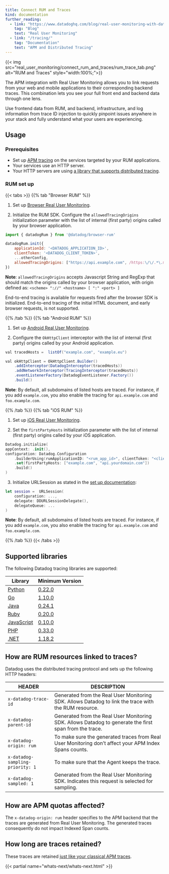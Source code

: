 ```yaml
---
title: Connect RUM and Traces
kind: documentation
further_reading:
  - link: "https://www.datadoghq.com/blog/real-user-monitoring-with-datadog/"
    tag: "Blog"
    text: "Real User Monitoring"
  - link: "/tracing/"
    tag: "Documentation"
    text: "APM and Distributed Tracing"
---
```


{{< img src="real_user_monitoring/connect_rum_and_traces/rum_trace_tab.png" alt="RUM and Traces"  style="width:100%;">}}


The APM integration with Real User Monitoring allows you to link requests from your web and mobile applications to their corresponding backend traces. This combination lets you see your full front end and backend data through one lens.

Use frontend data from RUM, and backend, infrastructure, and log information from trace ID injection to quickly pinpoint issues anywhere in your stack and fully understand what your users are experiencing.

## Usage
### Prerequisites

-   Set up [APM tracing][1] on the services targeted by your RUM applications.
-   Your services use an HTTP server.
-   Your HTTP servers are using [a library that supports distributed tracing](#supported-libraries).

### RUM set up
{{< tabs >}}
{{% tab "Browser RUM" %}}

1.  Set up [Browser Real User Monitoring][1].

2. Initialize the RUM SDK. Configure the `allowedTracingOrigins` initialization parameter with the list of internal (first party) origins called by your browser application.

```javascript
import { datadogRum } from '@datadog/browser-rum'

datadogRum.init({
    applicationId: '<DATADOG_APPLICATION_ID>',
    clientToken: '<DATADOG_CLIENT_TOKEN>',
    ...otherConfig,
    allowedTracingOrigins: ["https://api.example.com", /https:\/\/.*\.my-api-domain\.com/]
})
```

**Note**: `allowedTracingOrigins` accepts Javascript String and RegExp that should match the origins called by your browser application, with origin defined as: `<scheme> "://" <hostname> [ ":" <port> ]`

<div class="alert alert-info">End-to-end tracing is available for requests fired after the browser SDK is initialized. End-to-end tracing of the initial HTML document, and early browser requests, is not supported.</div>

[1]: /real_user_monitoring/browser/
{{% /tab %}}
{{% tab "Android RUM" %}}

1.  Set up [Android Real User Monitoring][1].

2.  Configure the `OkHttpClient` interceptor with the list of internal (first party) origins called by your Android application.
```java
val tracedHosts =  listOf("example.com", "example.eu")

val okHttpClient = OkHttpClient.Builder()
    .addInterceptor(DatadogInterceptor(tracedHosts))
    .addNetworkInterceptor(TracingInterceptor(tracedHosts))
    .eventListenerFactory(DatadogEventListener.Factory())
    .build()
```

**Note**: By default, all subdomains of listed hosts are traced. For instance, if you add `example.com`, you also enable the tracing for `api.example.com` and `foo.example.com`.

[1]: /real_user_monitoring/android/
{{% /tab %}}
{{% tab "iOS RUM" %}}

1.  Set up [iOS Real User Monitoring][1].

2.  Set the `firstPartyHosts` initialization parameter with the list of internal (first party) origins called by your iOS application.
```swift
Datadog.initialize(
appContext: .init(),
configuration: Datadog.Configuration
    .builderUsing(rumApplicationID: "<rum_app_id>", clientToken: "<client_token>", environment: "<env_name>")
    .set(firstPartyHosts: ["example.com", "api.yourdomain.com"])
    .build()
)
```

3.  Initialize URLSession as stated in the [set up documentation][1]:
```swift
let session =  URLSession(
    configuration: ...,
    delegate: DDURLSessionDelegate(),
    delegateQueue: ...
)
```

**Note**: By default, all subdomains of listed hosts are traced. For instance, if you add `example.com`, you also enable the tracing for `api.example.com` and `foo.example.com`.

[1]: /real_user_monitoring/ios/
{{% /tab %}}
{{< /tabs >}}

## Supported libraries

The following Datadog tracing libraries are supported:

| Library                             | Minimum Version                                                                                                             |
|----------------------------------------|-------------------------------------------------------------------------------------------------------------------------|
| [Python][2]                  | [0.22.0][3]                |
| [Go][4]                  | [1.10.0][5]                |
| [Java][6]                  | [0.24.1][7]                |
| [Ruby][8]                  | [0.20.0][9]                |
| [JavaScript][10]                  | [0.10.0][11]                |
| [PHP][12]                  | [0.33.0][13]                |
| [.NET][14]                  | [1.18.2][15]                |


## How are RUM resources linked to traces?
Datadog uses the distributed tracing protocol and sets up the following HTTP headers:

| HEADER                         | DESCRIPTION                                                                                            |
| ------------------------------ | ------------------------------------------------------------------------------------------------------ |
| `x-datadog-trace-id `            | Generated from the Real User Monitoring SDK. Allows Datadog to link the trace with the RUM resource.   |
| `x-datadog-parent-id`            | Generated from the Real User Monitoring SDK. Allows Datadog to generate the first span from the trace. |
| `x-datadog-origin: rum`          | To make sure the generated traces from Real User Monitoring don’t affect your APM Index Spans counts.  |
| `x-datadog-sampling-priority: 1` | To make sure that the Agent keeps the trace.                                                           |
| `x-datadog-sampled: 1`           | Generated from the Real User Monitoring SDK. Indicates this request is selected for sampling.          |

## How are APM quotas affected?

The `x-datadog-origin: rum` header specifies to the APM backend that the traces are generated from Real User Monitoring. The generated traces consequently do not impact Indexed Span counts.

## How long are traces retained?

These traces are retained [just like your classical APM traces][16].

{{< partial name="whats-next/whats-next.html" >}}

[1]: /tracing
[2]: /tracing/setup_overview/setup/python/
[3]: https://github.com/DataDog/dd-trace-py/releases/tag/v0.22.0
[4]: /tracing/setup_overview/setup/go/
[5]: https://github.com/DataDog/dd-trace-go/releases/tag/v1.10.0
[6]: /tracing/setup_overview/setup/java/
[7]: https://github.com/DataDog/dd-trace-java/releases/tag/v0.24.1
[8]: /tracing/setup_overview/setup/ruby/
[9]: https://github.com/DataDog/dd-trace-rb/releases/tag/v0.20.0
[10]: /tracing/setup_overview/setup/nodejs/
[11]: https://github.com/DataDog/dd-trace-js/releases/tag/v0.10.0
[12]: /tracing/setup_overview/setup/php/
[13]: https://github.com/DataDog/dd-trace-php/releases/tag/0.33.0
[14]: /tracing/setup_overview/setup/dotnet-core/
[15]: https://github.com/DataDog/dd-trace-dotnet/releases/tag/v1.18.2
[16]: /tracing/trace_retention_and_ingestion/

